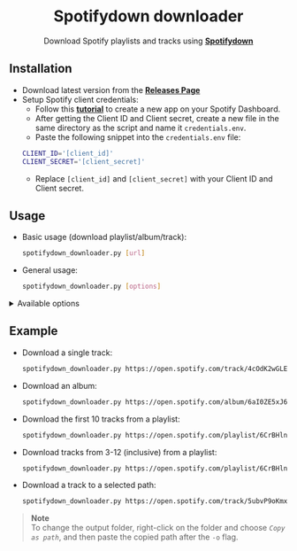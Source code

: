 <div align=center>

# Spotifydown downloader

Download Spotify playlists and tracks using **[Spotifydown](https://spotifydown.com)**

</div>

## Installation

- Download latest version from the **[Releases Page](https://github.com/Sem1Rose/Spotifydown-downloader/releases)**
- Setup Spotify client credentials:
  - Follow this **[tutorial](https://support.heateor.com/get-spotify-client-id-client-secret/)** to create a new app on your Spotify Dashboard.
  - After getting the Client ID and Client secret, create a new file in the same directory as the script and name it `credentials.env`.
  - Paste the following snippet into the `credentials.env` file:
  ```bash
  CLIENT_ID='[client_id]'
  CLIENT_SECRET='[client_secret]'
  ```
  - Replace `[client_id]` and `[client_secret]` with your Client ID and Client secret.

## Usage

- Basic usage (download playlist/album/track):
  ```bash
  spotifydown_downloader.py [url]
  ```
- General usage:
    ```bash
    spotifydown_downloader.py [options]
    ```
<details>
<summary>Available options</summary>

- `-h`, `-help`: Shows help.

- `-u`, `--url`: Sets the URL of the playlist/track to be downloaded. <sub><sup>**required**</sup></sub>

  - Usage: `spotifydown_downloader.py -u <url>`

- `-o`, `--output-path`: Sets the output path.

  - Usage: `spotifydown_downloader.py -o <path>`
    > The default download location is **`%USERPROFILE%/Music`** folder (i.e. Current user's music library folder.)

- `-s`, `--start-index`: Set the download offset (i.e. index of the first song to be downloaded.) <sub><sup>**playlist only**</sup></sub>

  - Usage: `spotifydown_downloader.py -s <offset>`
    > `offset` must be a positive integer and must not exceed the length of the playlist

- `-r`, `-range`: Set the number of tracks to be downloaded from the playlist/album. 
    - Usage: `spotifydown_downloader.py -r <range>` 
        > `range` must be a positive integer.
</details>

## Example
- Download a single track:
    ```bash
    spotifydown_downloader.py https://open.spotify.com/track/4cOdK2wGLETKBW3PvgPWqT
    ```
- Download an album:
    ```bash
    spotifydown_downloader.py https://open.spotify.com/album/6aI0ZE5xJ6GXYx5NOvmxKa
    ```
- Download the first 10 tracks from a playlist:
    ```bash
    spotifydown_downloader.py https://open.spotify.com/playlist/6CrBHln7J1YeiZPusKbQr8 -r 10
    ```
- Download tracks from 3-12 (inclusive) from a playlist:
    ```bash
    spotifydown_downloader.py https://open.spotify.com/playlist/6CrBHln7J1YeiZPusKbQr8 -r 10
    ```
- Download a track to a selected path:
    ```bash
    spotifydown_downloader.py https://open.spotify.com/track/5ubvP9oKmxLUVq506fgLhk -o "path/to/download/folder"
    ```
> **Note**<br>
> To change the output folder, right-click on the folder and choose *`Copy as path`*, and then paste the copied path after the `-o` flag.